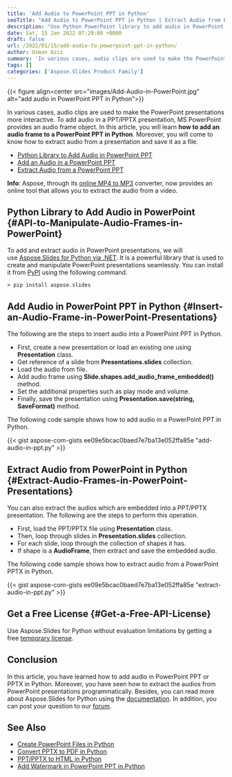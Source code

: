 ```yaml
---
title: 'Add Audio to PowerPoint PPT in Python'
seoTitle: "Add Audio to PowerPoint PPT in Python | Extract Audio from PPT"
description: "Use Python PowerPoint library to add audio in PowerPoint PPT or PPTX in Python. Extract audio from the slides in the presentations programmatically."
date: Sat, 15 Jan 2022 07:29:00 +0000
draft: false
url: /2022/01/15/add-audio-to-powerpoint-ppt-in-python/
author: Usman Aziz
summary: 'In various cases, audio clips are used to make the PowerPoint presentations more interactive. To add audio in a PPT/PPTX presentation, MS PowerPoint provides an audio frame object. In this article, you will learn **how to add an audio frame to a PowerPoint PPT in Python**. Moreover, you will come to know how to extract audio from a presentation and save it as a file.'
tags: []
categories: ['Aspose.Slides Product Family']
---
```




{{< figure align=center src="images/Add-Audio-in-PowerPoint.jpg" alt="add audio in PowerPoint PPT in Python">}}


In various cases, audio clips are used to make the PowerPoint presentations more interactive. To add audio in a PPT/PPTX presentation, MS PowerPoint provides an audio frame object. In this article, you will learn **how to add an audio frame to a PowerPoint PPT in Python**. Moreover, you will come to know how to extract audio from a presentation and save it as a file.

*   [Python Library to Add Audio in PowerPoint PPT][1]
*   [Add an Audio in a PowerPoint PPT][2]
*   [Extract Audio from a PowerPoint PPT][3]

**Info**: Aspose, through its [online MP4 to MP3][4] converter, now provides an online tool that allows you to extract the audio from a video.

## Python Library to Add Audio in PowerPoint {#API-to-Manipulate-Audio-Frames-in-PowerPoint}

To add and extract audio in PowerPoint presentations, we will use [Aspose.Slides for Python via .NET][5]. It is a powerful library that is used to create and manipulate PowerPoint presentations seamlessly. You can install it from [PyPI][6] using the following command.

```
> pip install aspose.slides
```

## Add Audio in PowerPoint PPT in Python {#Insert-an-Audio-Frame-in-PowerPoint-Presentations}

The following are the steps to insert audio into a PowerPoint PPT in Python.

*   First, create a new presentation or load an existing one using **Presentation** class.
*   Get reference of a slide from **Presentations.slides** collection.
*   Load the audio from file.
*   Add audio frame using **Slide.shapes.add\_audio\_frame\_embedded()** method.
*   Set the additional properties such as play mode and volume.
*   Finally, save the presentation using **Presentation.save(string, SaveFormat)** method.

The following code sample shows how to add audio in a PowerPoint PPT in Python.

{{< gist aspose-com-gists ee09e5bcac0baed7e7ba13e052ffa85e "add-audio-in-ppt.py" >}}

## Extract Audio from PowerPoint in Python {#Extract-Audio-Frames-in-PowerPoint-Presentations}

You can also extract the audios which are embedded into a PPT/PPTX presentation. The following are the steps to perform this operation.

*   First, load the PPT/PPTX file using **Presentation** class.
*   Then, loop through slides in **Presentation.slides** collection.
*   For each slide, loop through the collection of shapes it has.
*   If shape is a **AudioFrame**, then extract and save the embedded audio.

The following code sample shows how to extract audio from a PowerPoint PPTX in Python.

{{< gist aspose-com-gists ee09e5bcac0baed7e7ba13e052ffa85e "extract-audio-in-ppt.py" >}}

## Get a Free License {#Get-a-Free-API-License}

Use Aspose.Slides for Python without evaluation limitations by getting a free [temporary license][7].

## Conclusion

In this article, you have learned how to add audio in PowerPoint PPT or PPTX in Python. Moreover, you have seen how to extract the audios from PowerPoint presentations programmatically. Besides, you can read more about Aspose.Slides for Python using the [documentation][8]. In addition, you can post your question to our [forum][9].

## See Also

*   [Create PowerPoint Files in Python][10]
*   [Convert PPTX to PDF in Python][11]
*   [PPT/PPTX to HTML in Python][12]
*   [Add Watermark in PowerPoint PPT in Python][13]




[1]: #API-to-Manipulate-Audio-Frames-in-PowerPoint
[2]: #Insert-an-Audio-Frame-in-PowerPoint-Presentations
[3]: #Extract-Audio-Frames-in-PowerPoint-Presentations
[4]: https://products.aspose.app/slides/video/mp4-to-mp3
[5]: https://products.aspose.com/slides/python-net
[6]: https://pypi.org/project/aspose.slides/
[7]: https://purchase.aspose.com/temporary-license
[8]: https://docs.aspose.com/slides/python-net/
[9]: https://forum.aspose.com/
[10]: https://blog.aspose.com/2021/12/31/create-powerpoint-presentations-in-python/
[11]: https://blog.aspose.com/2021/12/28/convert-pptx-ppt-to-pdf-python/
[12]: https://blog.aspose.com/2021/12/16/convert-ppt-to-html-in-python/
[13]: https://blog.aspose.com/2022/02/09/add-watermark-to-powerpoint-ppt-in-python/




